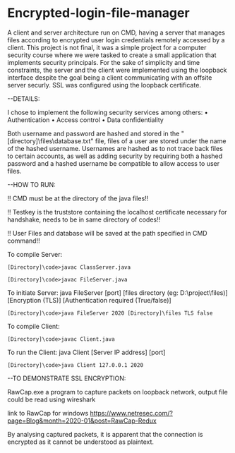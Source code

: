 # Encrypted-login-file-manager

A client and server architecture run on CMD, having a server that manages files according to encrypted user login credentials remotely accessed by a client.
This project is not final, it was a simple project for a computer security course where we were tasked to create a small application that implements security principals.
For the sake of simplicity and time constraints, the server and the client were implemented using the loopback interface despite the goal being a client communicating with an offsite server securly. SSL was configured using the loopback certificate.



--DETAILS:

I chose to implement the following security services among others:
• Authentication
• Access control
• Data confidentiality

Both username and password are hashed and stored in the "[directory]\files\database.txt" file, files of a user are stored under the name of the hashed username.
Usernames are hashed as to not trace back files to certain accounts, as well as adding security by requiring both a hashed password and a hashed username be compatible to allow access to user files.




--HOW TO RUN:

!! CMD must be at the directory of the java files!!

!! Testkey is the truststore containing the localhost certificate necessary for handshake, needs to be in same directory of codes!!

!! User Files and database will be saved at the path specified in CMD command!!

To compile Server:

	[Directory]\code>javac ClassServer.java
	
	[Directory]\code>javac FileServer.java

To initiate Server:	java FileServer [port] [files directory (eg: D:\project\files)] [Encryption (TLS)] [Authentication required (True/false)]

	[Directory]\code>java FileServer 2020 [Directory]\files TLS false

To compile Client:

	[Directory]\code>javac Client.java

To run the Client:	java Client [Server IP address] [port]

	[Directory]\code>java Client 127.0.0.1 2020




--TO DEMONSTRATE SSL ENCRYPTION:

RawCap.exe a program to capture packets on loopback network, output file could be read using wireshark

link to RawCap for windows
https://www.netresec.com/?page=Blog&month=2020-01&post=RawCap-Redux

By analysing captured packets, it is apparent that the connection is encrypted as it cannot be understood as plaintext.
